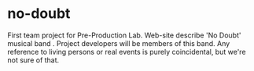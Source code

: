 # no-doubt
First team project for Pre-Production Lab. Web-site describe 'No Doubt' musical band . Project developers will be members of this band. Any reference to living persons or real events is purely coincidental,  but we're not sure of that.

